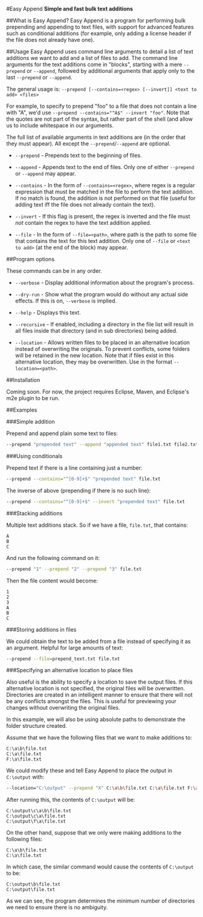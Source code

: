 #Easy Append
**Simple and fast bulk text additions**

##What is Easy Append?
Easy Append is a program for performing bulk prepending and appending to text
files, with support for advanced features such as conditional additions (for
example, only adding a license header if the file does not already have one).

##Usage
Easy Append uses command line arguments to detail a list of text additions we
want to add and a list of files to add. The command line arguments for the text
additions come in "blocks", starting with a mere `--prepend` or `--append`,
followed by additional arguments that apply only to the last `--prepend` or
`--append`.

The general usage is:
    `--prepend [--contains=<regex> [--invert]] <text to add> <files>`

For example, to specify to prepend "foo" to a file that does not contain a line
with "A", we'd use `--prepend --contains="^A$" --invert "foo"`. Note that the
quotes are not part of the syntax, but rather part of the shell (and allow us
to include whitespace in our arguments.

The full list of available arguments in text additions are (in the order that
they must appear). All except the `--prepend`/`--append` are optional.

* `--prepend` - Prepends text to the beginning of files.

* `--append` - Appends text to the end of files. Only one of either `--prepend`
               or `--append` may appear.

* `--contains` - In the form of `--contains=<regex>`, where regex is a regular
                 expression that must be matched in the file to perform the text
                 addition. If no match is found, the addition is not performed
                 on that file (useful for adding text iff the file does not
                 already contain the text).

* `--invert` - If this flag is present, the regex is inverted and the file must
               *not* contain the regex to have the text addition applied.

* `--file` - In the form of `--file=<path>`, where path is the path to some
             file that contains the text for this text addition. Only one of
             `--file` or `<text to add>` (at the end of the block) may appear.

##Program options

These commands can be in any order.

* `--verbose` - Display additional information about the program's process.

* `--dry-run` - Show what the program would do without any actual side effects.
                If this is on, `--verbose` is implied.

* `--help` - Displays this text.

* `--recursive` - If enabled, including a directory in the file list will result
                  in all files inside that directory (and in sub directories)
                  being added.

* `--location` - Allows written files to be placed in an alternative location
                 instead of overwriting the originals. To prevent conflicts,
                 some folders will be retained in the new location. Note that if
                 files exist in this alternative location, they may be
                 overwritten. Use in the format `--location=<path>`.

##Installation

Coming soon. For now, the project requires Eclipse, Maven, and Eclipse's m2e
plugin to be run.

##Examples

###Simple addition

Prepend and append plain some text to files:

```bash
--prepend "prepended text" --append "appended text" file1.txt file2.txt
```

###Using conditionals

Prepend text if there is a line containing just a number:

```bash
--prepend --contains="^[0-9]+$" "prepended text" file.txt
```

The inverse of above (prepending if there is no such line):

```bash
--prepend --contains="^[0-9]+$" --invert "prepended text" file.txt
```

###Stacking additions

Multiple text additions stack. So if we have a file, `file.txt`, that contains:

```
A
B
C
```

And run the following command on it:

```bash
--prepend "1" --prepend "2" --prepend "3" file.txt
```

Then the file content would become:

```
1
2
3
A
B
C
```

###Storing additions in files

We could obtain the text to be added from a file instead of specifying it as an
argument. Helpful for large amounts of text:

```bash
--prepend --file=prepend_text.txt file.txt
```

###Specifying an alternative location to place files

Also useful is the ability to specify a location to save the output files. If
this alternative location is not specified, the original files will be
overwritten. Directories are created in an intelligent manner to ensure that
there will not be any conflicts amongst the files. This is useful for previewing
your changes without overwriting the original files.

In this example, we will also be using absolute paths to demonstrate the folder
structure created.

Assume that we have the following files that we want to make additions to:

```
C:\a\b\file.txt
C:\a\file.txt
F:\a\file.txt
```

We could modify these and tell Easy Append to place the output in `C:\output`
with:

```bash
--location="C:\output" --prepend "X" C:\a\b\file.txt C:\a\file.txt F:\a\file.txt
```

After running this, the contents of `C:\output` will be:

```
C:\output\c\a\b\file.txt
C:\output\c\a\file.txt
C:\output\f\a\file.txt
```

On the other hand, suppose that we only were making additions to the following
files:

```
C:\a\b\file.txt
C:\a\file.txt
```

In which case, the similar command would cause the contents of `C:\output` to
be:

```
C:\output\b\file.txt
C:\output\file.txt
```

As we can see, the program determines the minimum number of directories we need
to ensure there is no ambiguity.